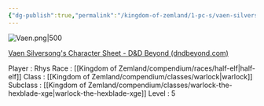 ```yaml
---
{"dg-publish":true,"permalink":"/kingdom-of-zemland/1-pc-s/vaen-silversong/"}
---
```




![Vaen.png|500](/img/user/Kingdom%20of%20Zemland/z_Attachments/Vaen.png)

[Vaen Silversong's Character Sheet - D&D Beyond (dndbeyond.com)](https://www.dndbeyond.com/characters/117842007)

Player : Rhys
Race : [[Kingdom of Zemland/compendium/races/half-elf\|half-elf]] 
Class : [[Kingdom of Zemland/compendium/classes/warlock\|warlock]] 
Subclass : [[Kingdom of Zemland/compendium/classes/warlock-the-hexblade-xge\|warlock-the-hexblade-xge]]
Level : 5